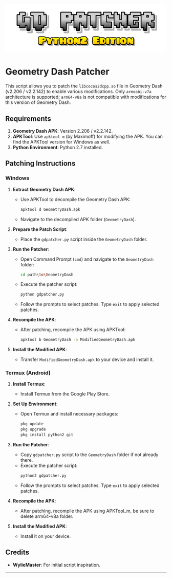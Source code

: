 <p align="center">
  <img src="https://github.com/ItzZyann/gd-patcher/raw/main/assets/gdp-logo.png" alt="Logo">
</p>

# Geometry Dash Patcher

This script allows you to patch the `libcocos2dcpp.so` file in Geometry Dash (v2.206 / v2.2.142) to enable various modifications. Only `armeabi-v7a` architecture is supported; `arm64-v8a` is not compatible with modifications for this version of Geometry Dash.

## Requirements

1. **Geometry Dash APK**: Version 2.206 / v2.2.142.
2. **APKTool**: Use `apktool m` (by Maximoff) for modifying the APK. You can find the APKTool version for Windows as well.
3. **Python Environment**: Python 2.7 installed.

## Patching Instructions

### Windows

1. **Extract Geometry Dash APK**:
   - Use APKTool to decompile the Geometry Dash APK:
     ```sh
     apktool d GeometryDash.apk
     ```
   - Navigate to the decompiled APK folder (`GeometryDash`).

2. **Prepare the Patch Script**:
   - Place the `gdpatcher.py` script inside the `GeometryDash` folder.

3. **Run the Patcher**:
   - Open Command Prompt (`cmd`) and navigate to the `GeometryDash` folder:
     ```sh
     cd path\to\GeometryDash
     ```
   - Execute the patcher script:
     ```sh
     python gdpatcher.py
     ```
   - Follow the prompts to select patches. Type `exit` to apply selected patches.

4. **Recompile the APK**:
   - After patching, recompile the APK using APKTool:
     ```sh
     apktool b GeometryDash -o ModifiedGeometryDash.apk
     ```

5. **Install the Modified APK**:
   - Transfer `ModifiedGeometryDash.apk` to your device and install it.

### Termux (Android)

1. **Install Termux**:
   - Install Termux from the Google Play Store.

2. **Set Up Environment**:
   - Open Termux and install necessary packages:
     ```sh
     pkg update
     pkg upgrade
     pkg install python2 git
     ```
     
3. **Run the Patcher**:
   - Copy `gdpatcher.py` script to the `GeometryDash` folder if not already there.
   - Execute the patcher script:
     ```sh
     python2 gdpatcher.py
     ```
   - Follow the prompts to select patches. Type `exit` to apply selected patches.

4. **Recompile the APK**:
   - After patching, recompile the APK using APKTool_m, be sure to delete arm64-v8a folder.

5. **Install the Modified APK**:
   - Install it on your device.

## Credits

- **WylieMaster**: For initial script inspiration.

---